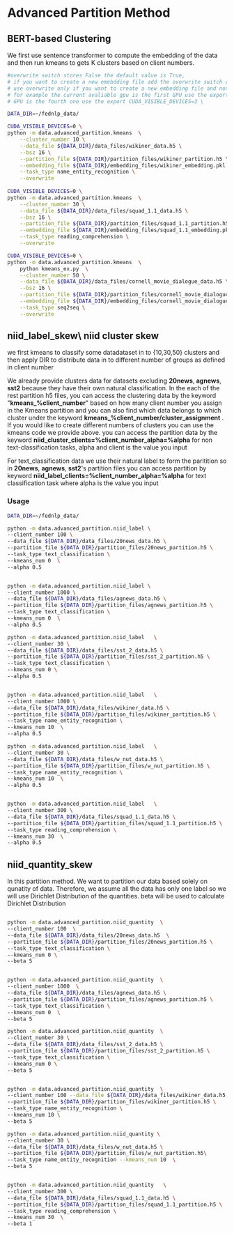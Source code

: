 # Advanced Partition Method

## BERT-based Clustering 
We first use sentence transformer to compute the embedding of the data and then run kmeans to gets K clusters based on client numbers.


```bash
#overwrite switch stores False the default value is True, 
# if you want to create a new emebdding file add the overwrite switch on otherwise delete the argument the default value is True so that it will automatically use the existing embedding file 
# use overwrite only if you want to create a new embedding file and not use or do not have an exisiting embedding file 
# for example the current avaliable gpu is the first GPU use the export CUDA_VISIBLE_DEVICES=0 \ if the current avaliable 
# GPU is the fourth one use the export CUDA_VISIBLE_DEVICES=3 \

DATA_DIR=~/fednlp_data/

CUDA_VISIBLE_DEVICES=0 \
python -m data.advanced_partition.kmeans  \
    --cluster_number 10 \
    --data_file ${DATA_DIR}/data_files/wikiner_data.h5 \
    --bsz 16 \
    --partition_file ${DATA_DIR}/partition_files/wikiner_partition.h5 \
    --embedding_file ${DATA_DIR}/embedding_files/wikiner_embedding.pkl  \
    --task_type name_entity_recognition \
    --overwrite  
    
CUDA_VISIBLE_DEVICES=0 \
python -m data.advanced_partition.kmeans  \
    --cluster_number 30 \
    --data_file ${DATA_DIR}/data_files/squad_1.1_data.h5 \
    --bsz 16 \
    --partition_file ${DATA_DIR}/partition_files/squad_1.1_partition.h5 \
    --embedding_file ${DATA_DIR}/embedding_files/squad_1.1_embedding.pkl  \
    --task_type reading_comprehension \
    --overwrite

CUDA_VISIBLE_DEVICES=0 \
python -m data.advanced_partition.kmeans  \
    python kmeans_ex.py  \
    --cluster_number 50 \
    --data_file ${DATA_DIR}/data_files/cornell_movie_dialogue_data.h5 \
    --bsz 16 \
    --partition_file ${DATA_DIR}/partition_files/cornell_movie_dialogue_partition.h5 \
    --embedding_file ${DATA_DIR}/embedding_files/cornell_movie_dialogue_embedding.pkl  \
    --task_type seq2seq \
    --overwrite

```

## niid_label_skew\ niid cluster skew

we first kmeans to classify some datadataset in to {10,30,50} clusters and then apply DIR to distribute data in to different number of groups as defined in client number


We already provide clusters data for datasets excluding **20news**, **agnews**, **sst2** because they have their own natural classification. In the each of the rest partition h5 files, you can access the clustering data by the keyword "**kmeans_%client_number**" based on how many client number you assign in the Kmeans partition and you can also find which data belongs to which cluster under the keyword **kmeans_%client_number/cluster_assignment** . If you would like to create different numbers of clusters you can use the kmeans code we provide above. you can access the partition data by the keyword **niid_cluster_clients=%client_number_alpha=%alpha** for non text-classification tasks, alpha and client is the value you input

For text_classification data we use their natural label to form the paritition so in **20news**, **agnews**, **sst2**'s partition files  you can access partition by keyword **niid_label_clients=%client_number_alpha=%alpha** for text classification task where alpha is the value you input

### Usage

```bash
DATA_DIR=~/fednlp_data/

python -m data.advanced_partition.niid_label \
--client_number 100 \
--data_file ${DATA_DIR}/data_files/20news_data.h5 \
--partition_file ${DATA_DIR}/partition_files/20news_partition.h5 \
--task_type text_classification \
--kmeans_num 0  \
--alpha 0.5


python -m data.advanced_partition.niid_label \
--client_number 1000 \
--data_file ${DATA_DIR}/data_files/agnews_data.h5 \
--partition_file ${DATA_DIR}/partition_files/agnews_partition.h5 \
--task_type text_classification \
--kmeans_num 0  \
--alpha 0.5

python -m data.advanced_partition.niid_label   \
--client_number 30 \
--data_file ${DATA_DIR}/data_files/sst_2_data.h5 \
--partition_file ${DATA_DIR}/partition_files/sst_2_partition.h5 \
--task_type text_classification \
--kmeans_num 0 \
--alpha 0.5


python -m data.advanced_partition.niid_label   \
--client_number 1000 \
--data_file ${DATA_DIR}/data_files/wikiner_data.h5 \
--partition_file ${DATA_DIR}/partition_files/wikiner_partition.h5 \
--task_type name_entity_recognition \
--kmeans_num 10  \
--alpha 0.5

python -m data.advanced_partition.niid_label   \
--client_number 30 \
--data_file ${DATA_DIR}/data_files/w_nut_data.h5 \
--partition_file ${DATA_DIR}/partition_files/w_nut_partition.h5 \
--task_type name_entity_recognition \
--kmeans_num 10  \
--alpha 0.5


python -m data.advanced_partition.niid_label   \
--client_number 300 \
--data_file ${DATA_DIR}/data_files/squad_1.1_data.h5 \
--partition_file ${DATA_DIR}/partition_files/squad_1.1_partition.h5 \
--task_type reading_comprehension \
--kmeans_num 30  \
--alpha 0.5
```

## niid_quantity_skew

In this partition method. We want to partition our data based solely on qunatity of data.
Therefore, we assume all the data has only one label so we will use Dirichlet Distribution of 
the quantities. beta will be used to calculate Dirichlet Distribution

``` bash

python -m data.advanced_partition.niid_quantity  \
--client_number 100  \
--data_file ${DATA_DIR}/data_files/20news_data.h5  \
--partition_file ${DATA_DIR}/partition_files/20news_partition.h5 \
--task_type text_classification \
--kmeans_num 0 \
--beta 5


python -m data.advanced_partition.niid_quantity  \
--client_number 1000  \
--data_file ${DATA_DIR}/data_files/agnews_data.h5 \
--partition_file ${DATA_DIR}/partition_files/agnews_partition.h5 \
--task_type text_classification \
--kmeans_num 0  \
--beta 5

python -m data.advanced_partition.niid_quantity  \
--client_number 30 \
--data_file ${DATA_DIR}/data_files/sst_2_data.h5 \
--partition_file ${DATA_DIR}/partition_files/sst_2_partition.h5 \
--task_type text_classification \
--kmeans_num 0 \
--beta 5


python -m data.advanced_partition.niid_quantity  \
--client_number 100 --data_file ${DATA_DIR}/data_files/wikiner_data.h5 \
--partition_file ${DATA_DIR}/partition_files/wikiner_partition.h5 \
--task_type name_entity_recognition \
--kmeans_num 10 \
--beta 5

python -m data.advanced_partition.niid_quantity \
--client_number 30 \
--data_file ${DATA_DIR}/data_files/w_nut_data.h5 \
--partition_file ${DATA_DIR}/partition_files/w_nut_partition.h5\
--task_type name_entity_recognition --kmeans_num 10  \
--beta 5


python -m data.advanced_partition.niid_quantity   \
--client_number 300 \
--data_file ${DATA_DIR}/data_files/squad_1.1_data.h5 \
--partition_file ${DATA_DIR}/partition_files/squad_1.1_partition.h5 \
--task_type reading_comprehension \
--kmeans_num 30  \
--beta 1



```


